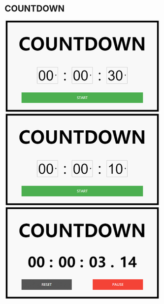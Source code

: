 # COUNTDOWN

![countdown_demo_01](https://github.com/harry-hxxxx/countdown/blob/master/demo/countdown_demo_01.gif)
![countdown_demo_02](https://github.com/harry-hxxxx/countdown/blob/master/demo/countdown_demo_02.gif)
![countdown_demo_03](https://github.com/harry-hxxxx/countdown/blob/master/demo/countdown_demo_03.gif)
